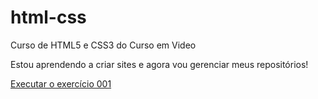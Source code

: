 # html-css
 Curso de HTML5 e CSS3 do Curso em Video

Estou aprendendo a criar sites e agora vou gerenciar meus repositórios!

<a href="https://eduardo-felipe-01.github.io/html-css/exercicios/ex001/index.html">Executar o exercício 001</a>